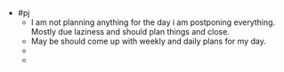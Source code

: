 - #pj
	- I am not planning anything for the day i am postponing everything. Mostly due laziness and should plan things and close.
	- May be should come up with weekly and daily plans for my day.
	-
	-